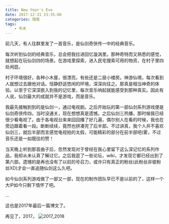 ```yaml
---
title: New Year's Eve
date: 2017-12-31 23:35:00
categories: 随笔
tags:
    - 年末
---
```

前几天，有人往群里发了一首音乐，是仙剑奇侠传一中的经典音乐。

每次听到仙剑的经典音乐，总会把我拉进回忆漩涡里。那种奇特而又熟悉的感觉，就想起在玩仙剑四的场景。在游戏里探索，进入民宅搜索可用的物资，在村子里四处闲逛。

村子环境很好，各种小木屋，很漂亮，有些还是二层小楼房。神游仙境，每次看到人就想过去跟他对话。恬静舒适悠闲的环境，深深向往之。那真是相当神奇的体验。以至于它深深嵌入到我的记忆里，每次音乐响起就能感受到那种真实。因此有人说，仙剑最大的成就并不是游戏，而是音乐。

<!--more-->

我最先接触到到的是仙剑一，通过电视剧。之后开始玩的第一部仙剑系列游戏便是仙剑奇侠传四，当时没通关，现在想想真是遗憾。之后仙剑三热播，那时候我已经很少看电视了。由于各电视台来来回回播了好几遍，偶尔别人在看的时候，我也在旁边跟着看一段。断断续续，竟然也拼凑完了后半部。不过讲真，我个人并不喜欢仙剑三，就后半部而言感觉电视拍的太假，可能精彩的部分在前半部吧(雾，不过音乐还是一如既往的赞！

当天晚上听到那首曲子后，忽然发现对于曾经在我心里留下这么深记忆的系列作品，我却从未认真了解过它。之后我逛了一些论坛，wiki，才发现它都已经出到了第六部。遗憾的是再也没有了以前的号召力，或许只有真正的粉丝(此粉丝非彼粉丝XD)才会一直追随仙剑这么久吧。

如今仙剑系列游戏做了一部又一部，现在的制作团队早已不是以前的了，这样一个大IP如今只剩下情怀了吧。

...

这也是2017年最后一篇博文了。

再见了，2017。
![2017_2018](https://wx2.sinaimg.cn/mw1024/ea5eda6dly1fpdgmp1svtj20660zkab1.jpg)